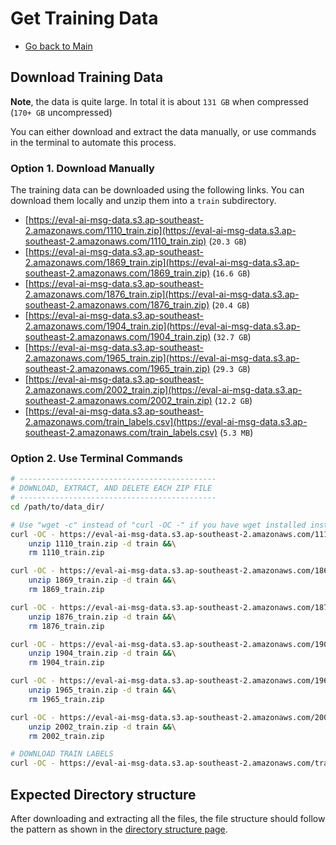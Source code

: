 # Get Training Data

- [Go back to Main](README.md)

## Download Training Data

**Note**, the data is quite large. In total it is about `131 GB` when compressed  (`170+ GB` uncompressed)

You can either download and extract the data manually, or use commands in the terminal to automate this process.


### Option 1. Download Manually

The training data can be downloaded using the following links. You can download them locally and unzip them into a `train` subdirectory.


- [https://eval-ai-msg-data.s3.ap-southeast-2.amazonaws.com/1110_train.zip](https://eval-ai-msg-data.s3.ap-southeast-2.amazonaws.com/1110_train.zip) (`20.3 GB`)
- [https://eval-ai-msg-data.s3.ap-southeast-2.amazonaws.com/1869_train.zip](https://eval-ai-msg-data.s3.ap-southeast-2.amazonaws.com/1869_train.zip) (`16.6 GB`)
- [https://eval-ai-msg-data.s3.ap-southeast-2.amazonaws.com/1876_train.zip](https://eval-ai-msg-data.s3.ap-southeast-2.amazonaws.com/1876_train.zip) (`20.4 GB`)
- [https://eval-ai-msg-data.s3.ap-southeast-2.amazonaws.com/1904_train.zip](https://eval-ai-msg-data.s3.ap-southeast-2.amazonaws.com/1904_train.zip) (`32.7 GB`)
- [https://eval-ai-msg-data.s3.ap-southeast-2.amazonaws.com/1965_train.zip](https://eval-ai-msg-data.s3.ap-southeast-2.amazonaws.com/1965_train.zip) (`29.3 GB`)
- [https://eval-ai-msg-data.s3.ap-southeast-2.amazonaws.com/2002_train.zip](https://eval-ai-msg-data.s3.ap-southeast-2.amazonaws.com/2002_train.zip) (`12.2 GB`)
- [https://eval-ai-msg-data.s3.ap-southeast-2.amazonaws.com/train_labels.csv](https://eval-ai-msg-data.s3.ap-southeast-2.amazonaws.com/train_labels.csv) (`5.3 MB`)


### Option 2. Use Terminal Commands

```bash
# --------------------------------------------
# DOWNLOAD, EXTRACT, AND DELETE EACH ZIP FILE
# --------------------------------------------
cd /path/to/data_dir/

# Use "wget -c" instead of "curl -OC -" if you have wget installed instead of curl.
curl -OC - https://eval-ai-msg-data.s3.ap-southeast-2.amazonaws.com/1110_train.zip &&\
    unzip 1110_train.zip -d train &&\
    rm 1110_train.zip

curl -OC - https://eval-ai-msg-data.s3.ap-southeast-2.amazonaws.com/1869_train.zip &&\
    unzip 1869_train.zip -d train &&\
    rm 1869_train.zip

curl -OC - https://eval-ai-msg-data.s3.ap-southeast-2.amazonaws.com/1876_train.zip &&\
    unzip 1876_train.zip -d train &&\
    rm 1876_train.zip

curl -OC - https://eval-ai-msg-data.s3.ap-southeast-2.amazonaws.com/1904_train.zip &&\
    unzip 1904_train.zip -d train &&\
    rm 1904_train.zip

curl -OC - https://eval-ai-msg-data.s3.ap-southeast-2.amazonaws.com/1965_train.zip &&\
    unzip 1965_train.zip -d train &&\
    rm 1965_train.zip

curl -OC - https://eval-ai-msg-data.s3.ap-southeast-2.amazonaws.com/2002_train.zip &&\
    unzip 2002_train.zip -d train &&\
    rm 2002_train.zip

# DOWNLOAD TRAIN LABELS
curl -OC - https://eval-ai-msg-data.s3.ap-southeast-2.amazonaws.com/train_labels.csv
```

## Expected Directory structure

After downloading and extracting all the files, the file structure should follow the pattern as shown in the [directory structure page](directory_structure.md).




